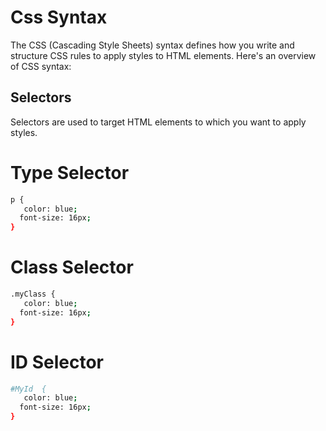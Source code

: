 # Css Syntax

The CSS (Cascading Style Sheets) syntax defines how you write and structure CSS rules to apply styles to HTML elements. Here's an overview of CSS syntax:

## Selectors

Selectors are used to target HTML elements to which you want to apply styles.

# Type Selector

```bash
p {
   color: blue;
  font-size: 16px;
}
```

# Class Selector

```bash
.myClass {
   color: blue;
  font-size: 16px;
}
```

# ID Selector

```bash
#MyId  {
   color: blue;
  font-size: 16px;
}
```
